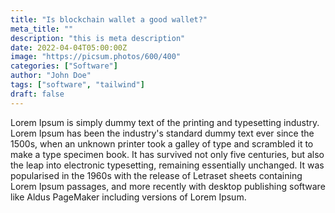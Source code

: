 ```yaml
---
title: "Is blockchain wallet a good wallet?"
meta_title: ""
description: "this is meta description"
date: 2022-04-04T05:00:00Z
image: "https://picsum.photos/600/400"
categories: ["Software"]
author: "John Doe"
tags: ["software", "tailwind"]
draft: false
---
```


Lorem Ipsum is simply dummy text of the printing and typesetting industry. Lorem Ipsum has been the industry's standard dummy text ever since the 1500s, when an unknown printer took a galley of type and scrambled it to make a type specimen book. It has survived not only five centuries, but also the leap into electronic typesetting, remaining essentially unchanged. It was popularised in the 1960s with the release of Letraset sheets containing Lorem Ipsum passages, and more recently with desktop publishing software like Aldus PageMaker including versions of Lorem Ipsum.
